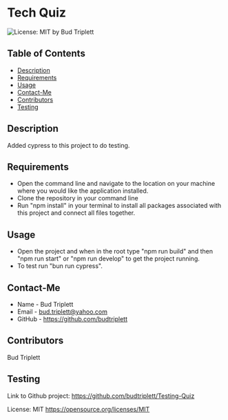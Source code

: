 # Tech Quiz
  ![License: MIT](https://img.shields.io/badge/License-MIT-yellow.svg)
  by Bud Triplett
  ## Table of Contents
  * [Description](#description)
  * [Requirements](#requirements)
  * [Usage](#usage)
  * [Contact-Me](#contact-me)
  * [Contributors](#contributors)
  * [Testing](#testing)
  ## Description
  Added cypress to this project to do testing.
  ## Requirements
  * Open the command line and navigate to the location on your machine where you would like the application installed.
  * Clone the repository in your command line
  * Run "npm install" in your terminal to install all packages associated with this project and connect all files together.
  ## Usage
  * Open the project and when in the root type "npm run build" and then "npm run start" or "npm run develop" to get the project running.
  * To test run "bun run cypress".

  ## Contact-Me
  * Name - Bud Triplett
  * Email - bud.triplett@yahoo.com
  * GitHub - https://github.com/budtriplett 
  ## Contributors
  Bud Triplett
  ## Testing
Link to Github project: https://github.com/budtriplett/Testing-Quiz




License: MIT https://opensource.org/licenses/MIT
